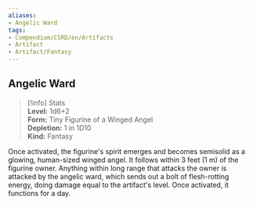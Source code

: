 ```yaml
---
aliases:
- Angelic Ward
tags:
- Compendium/CSRD/en/Artifacts
- Artifact
- Artifact/Fantasy
---
```


  
## Angelic Ward  
>[!info] Stats  
> **Level:** 1d6+2  
> **Form:** Tiny Figurine of a Winged Angel  
> **Depletion:** 1 in 1D10  
> **Kind:** Fantasy
  
Once activated, the figurine's spirit emerges and becomes semisolid as a glowing, human-sized winged angel. It follows within 3 feet (1 m) of the figurine owner. Anything within long range that attacks the owner is attacked by the angelic ward, which sends out a bolt of flesh-rotting energy, doing damage equal to the artifact's level. Once activated, it functions for a day.